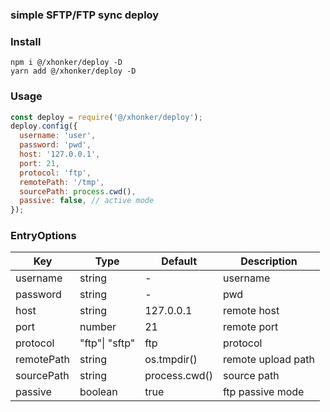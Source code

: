 ### simple SFTP/FTP sync deploy

### Install

```shell
npm i @/xhonker/deploy -D
yarn add @/xhonker/deploy -D
```

### Usage

```js
const deploy = require('@/xhonker/deploy');
deploy.config({
  username: 'user',
  password: 'pwd',
  host: '127.0.0.1',
  port: 21,
  protocol: 'ftp',
  remotePath: '/tmp',
  sourcePath: process.cwd(),
  passive: false, // active mode
});
```

### EntryOptions

| Key        | Type           | Default       | Description        |
| ---------- | -------------- | ------------- | ------------------ |
| username   | string         | -             | username           |
| password   | string         | -             | pwd                |
| host       | string         | 127.0.0.1     | remote host        |
| port       | number         | 21            | remote port        |
| protocol   | "ftp"\| "sftp" | ftp           | protocol           |
| remotePath | string         | os.tmpdir()   | remote upload path |
| sourcePath | string         | process.cwd() | source path        |
| passive    | boolean        | true          | ftp passive mode   |
